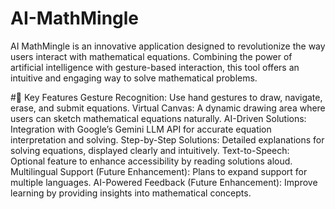 # AI-MathMingle
AI MathMingle is an innovative application designed to revolutionize the way users interact with mathematical equations. Combining the power of artificial intelligence with gesture-based interaction, this tool offers an intuitive and engaging way to solve mathematical problems.

#📌 Key Features 
Gesture Recognition: Use hand gestures to draw, navigate, erase, and submit equations.
Virtual Canvas: A dynamic drawing area where users can sketch mathematical equations naturally.
AI-Driven Solutions: Integration with Google’s Gemini LLM API for accurate equation interpretation and solving.
Step-by-Step Solutions: Detailed explanations for solving equations, displayed clearly and intuitively.
Text-to-Speech: Optional feature to enhance accessibility by reading solutions aloud.
Multilingual Support (Future Enhancement): Plans to expand support for multiple languages.
AI-Powered Feedback (Future Enhancement): Improve learning by providing insights into mathematical concepts.
